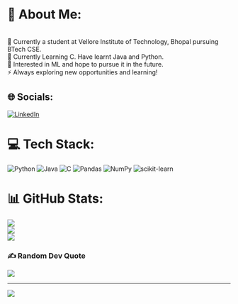 # 💫 About Me:
<br>🔭 Currently a student at Vellore Institute of Technology, Bhopal pursuing BTech CSE.<br>🌱 Currently Learning C. Have learnt Java and Python.<br>💬 Interested in ML and hope to pursue it in the future.<br>⚡ Always exploring new opportunities and learning!


## 🌐 Socials:
[![LinkedIn](https://img.shields.io/badge/LinkedIn-%230077B5.svg?logo=linkedin&logoColor=white)](https://linkedin.com/in/aditya-paul-865108252) 

# 💻 Tech Stack:
![Python](https://img.shields.io/badge/python-3670A0?style=for-the-badge&logo=python&logoColor=ffdd54) ![Java](https://img.shields.io/badge/java-%23ED8B00.svg?style=for-the-badge&logo=java&logoColor=white) ![C](https://img.shields.io/badge/c-%2300599C.svg?style=for-the-badge&logo=c&logoColor=white) ![Pandas](https://img.shields.io/badge/pandas-%23150458.svg?style=for-the-badge&logo=pandas&logoColor=white) ![NumPy](https://img.shields.io/badge/numpy-%23013243.svg?style=for-the-badge&logo=numpy&logoColor=white) ![scikit-learn](https://img.shields.io/badge/scikit--learn-%23F7931E.svg?style=for-the-badge&logo=scikit-learn&logoColor=white)
# 📊 GitHub Stats:
![](https://github-readme-stats.vercel.app/api?username=Paulie-Aditya&theme=dracula&hide_border=false&include_all_commits=false&count_private=false)<br/>
![](https://github-readme-streak-stats.herokuapp.com/?user=Paulie-Aditya&theme=dracula&hide_border=false)<br/>
![](https://github-readme-stats.vercel.app/api/top-langs/?username=Paulie-Aditya&theme=dracula&hide_border=false&include_all_commits=false&count_private=false&layout=compact)

### ✍️ Random Dev Quote
![](https://quotes-github-readme.vercel.app/api?type=horizontal&theme=radical)

---
[![](https://visitcount.itsvg.in/api?id=Paulie-Aditya&icon=0&color=0)](https://visitcount.itsvg.in)

<!-- Proudly created with GPRM ( https://gprm.itsvg.in ) -->
